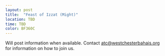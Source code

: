 ```yaml
---
layout: post
title:  "Feast of Izzat (Might)" 
location: TBD
time: TBD
color: BF360C
---
```

Will post information when available.
Contact <atc@westchesterbahais.org> for information on how to join us.
